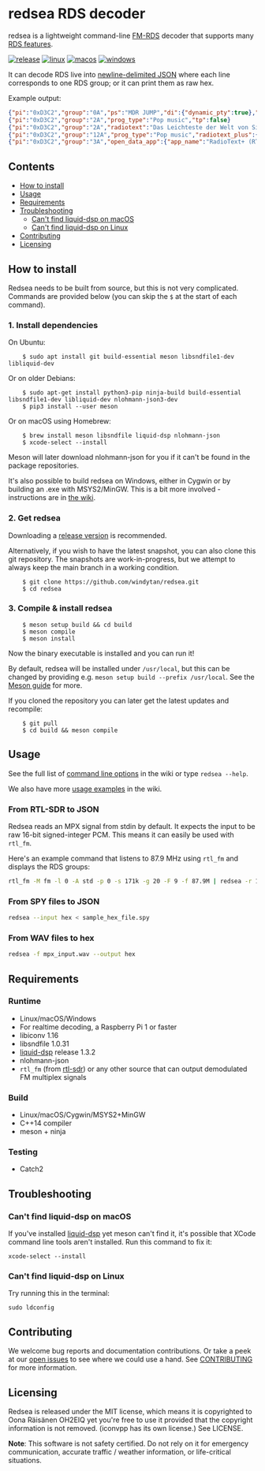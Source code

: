 # redsea RDS decoder

redsea is a lightweight command-line [FM-RDS](https://en.wikipedia.org/wiki/Radio_Data_System)
decoder that supports many [RDS features][Wiki: Features].

[![release](https://img.shields.io/github/release/windytan/redsea.svg)](https://github.com/windytan/redsea/releases/latest)
[![linux](https://github.com/windytan/redsea/workflows/linux/badge.svg)](https://github.com/windytan/redsea/actions/workflows/linux.yml?query=branch%3Amaster)
[![macos](https://github.com/windytan/redsea/workflows/macos/badge.svg)](https://github.com/windytan/redsea/actions/workflows/macos.yml?query=branch%3Amaster)
[![windows](https://github.com/windytan/redsea/workflows/windows/badge.svg)](https://github.com/windytan/redsea/actions/workflows/windows.yml?query=branch%3Amaster)

It can decode RDS live into [newline-delimited JSON](https://jsonlines.org/) where
each line corresponds to one RDS group; or it can print them as raw hex.

[About RTL-SDR]: http://www.rtl-sdr.com/about-rtl-sdr
[Wiki: Features]: https://github.com/windytan/redsea/wiki/Supported-RDS-features
[Wiki: Input]: https://github.com/windytan/redsea/wiki/Input-formats

Example output:

```json
{"pi":"0xD3C2","group":"0A","ps":"MDR JUMP","di":{"dynamic_pty":true},"is_music":true,"prog_type":"Pop music","ta":false,"tp":false}
{"pi":"0xD3C2","group":"2A","prog_type":"Pop music","tp":false}
{"pi":"0xD3C2","group":"2A","radiotext":"Das Leichteste der Welt von Silbermond JETZT AUF MDR JUMP","prog_type":"Pop music","tp":false}
{"pi":"0xD3C2","group":"12A","prog_type":"Pop music","radiotext_plus":{"item_running":true,"item_toggle":1,"tags":[{"content-type":"item.title","data":"Das Leichteste der Welt"},{"content-type":"item.artist","data":"Silbermond"}]},"tp":false}
{"pi":"0xD3C2","group":"3A","open_data_app":{"app_name":"RadioText+ (RT+)","oda_group":"12A"},"prog_type":"Pop music","tp":false}
```

## Contents

  * [How to install](#how-to-install)
  * [Usage](#usage)
  * [Requirements](#requirements)
  * [Troubleshooting](#troubleshooting)
    * [Can't find liquid-dsp on macOS](#cant-find-liquid-dsp-on-macos)
    * [Can't find liquid-dsp on Linux](#cant-find-liquid-dsp-on-linux)
  * [Contributing](#contributing)
  * [Licensing](#licensing)

## How to install

Redsea needs to be built from source, but this is not very complicated. Commands are provided
below (you can skip the `$` at the start of each command).

### 1. Install dependencies

On Ubuntu:

        $ sudo apt install git build-essential meson libsndfile1-dev libliquid-dev

Or on older Debians:

        $ sudo apt-get install python3-pip ninja-build build-essential libsndfile1-dev libliquid-dev nlohmann-json3-dev
        $ pip3 install --user meson

Or on macOS using Homebrew:

        $ brew install meson libsndfile liquid-dsp nlohmann-json
        $ xcode-select --install

Meson will later download nlohmann-json for you if it can't be found in the package repositories.

It's also possible to build redsea on Windows, either in Cygwin or by building
an .exe with MSYS2/MinGW. This is a bit more involved - instructions are in [the wiki][Wiki: Windows build].

[Wiki: Windows build]: (https://github.com/windytan/redsea/wiki/Installation#windows).

### 2. Get redsea

Downloading a [release version](https://github.com/windytan/redsea/releases) is recommended.

Alternatively, if you wish to have the latest snapshot, you can also clone this git repository.
The snapshots are work-in-progress, but we attempt to always keep the main branch in a working condition.

        $ git clone https://github.com/windytan/redsea.git
        $ cd redsea

### 3. Compile & install redsea

        $ meson setup build && cd build
        $ meson compile
        $ meson install

Now the binary executable is installed and you can run it!

By default, redsea will be installed under `/usr/local`, but this can be changed by providing
e.g. `meson setup build --prefix /usr/local`. See the
[Meson guide](https://mesonbuild.com/Quick-guide.html#compiling-a-meson-project)
for more.

If you cloned the repository you can later get the latest updates and recompile:

        $ git pull
        $ cd build && meson compile

## Usage

See the full list of [command line options][Wiki: Command line options] in the wiki
or type `redsea --help`.

We also have more [usage examples][Wiki: Use cases] in the wiki.

### From RTL-SDR to JSON

Redsea reads an MPX signal from stdin by default. It expects the input
to be raw 16-bit signed-integer PCM. This means it can easily be used with `rtl_fm`.

Here's an example command that listens to 87.9 MHz using `rtl_fm` and displays
the RDS groups:

```bash
rtl_fm -M fm -l 0 -A std -p 0 -s 171k -g 20 -F 9 -f 87.9M | redsea -r 171k
```

### From SPY files to JSON

```bash
redsea --input hex < sample_hex_file.spy
```

### From WAV files to hex

```bash
redsea -f mpx_input.wav --output hex
```

[Wiki: Use cases]: https://github.com/windytan/redsea/wiki/Use-cases
[Wiki: Command line options]: https://github.com/windytan/redsea/wiki/Command-line-options

## Requirements

### Runtime

* Linux/macOS/Windows
* For realtime decoding, a Raspberry Pi 1 or faster
* libiconv 1.16
* libsndfile 1.0.31
* [liquid-dsp][liquid-dsp] release 1.3.2
* nlohmann-json
* `rtl_fm` (from [rtl-sdr](http://sdr.osmocom.org/trac/wiki/rtl-sdr)) or any
   other source that can output demodulated FM multiplex signals

[liquid-dsp]: https://github.com/jgaeddert/liquid-dsp/releases/tag/v1.3.2

### Build

* Linux/macOS/Cygwin/MSYS2+MinGW
* C++14 compiler
* meson + ninja

### Testing

* Catch2

## Troubleshooting

### Can't find liquid-dsp on macOS

If you've installed [liquid-dsp][liquid-dsp] yet meson can't find it, it's
possible that XCode command line tools aren't installed. Run this command to fix
it:

    xcode-select --install

### Can't find liquid-dsp on Linux

Try running this in the terminal:

    sudo ldconfig

## Contributing

We welcome bug reports and documentation contributions. Or take a peek at our
[open issues](https://github.com/windytan/redsea/issues) to see where we could use a hand. See
[CONTRIBUTING](CONTRIBUTING.md) for more information.

## Licensing

Redsea is released under the MIT license, which means it is copyrighted to Oona
Räisänen OH2EIQ yet you're free to use it provided that the copyright
information is not removed. (iconvpp has its own license.) See LICENSE.

**Note**: This software is not safety certified. Do not rely on it for emergency
communication, accurate traffic / weather information, or life-critical situations.

